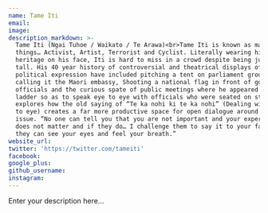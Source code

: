 ```yaml
---
name: Tame Iti
email:
image:
description_markdown: >-
  Tame Iti (Ngai Tuhoe / Waikato / Te Arawa)<br>Tame Iti is known as many
  things… Activist, Artist, Terrorist and Cyclist. Literally wearing his Tuhoe
  heritage on his face, Iti is hard to miss in a crowd despite being just 5ft 4″
  tall. His 40 year history of controversial and theatrical displays of
  political expression have included pitching a tent on parliament grounds and
  calling it the Maori embassy, Shooting a national flag in front of government
  officials and the curious spate of public meetings where he appeared with a
  ladder so as to speak eye to eye with officials who were seated on stage. Iti
  explores how the old saying of “Te ka nohi ki te ka nohi” (Dealing with it eye
  to eye) creates a far more productive space for open dialogue around any
  issue. “No one can tell you that you are not important and your experience
  does not matter and if they do… I challenge them to say it to your face… where
  they can see your eyes and feel your breath.”
website_url:
twitter: 'https://twitter.com/tameiti'
facebook:
google_plus:
github_username:
instagram:
---
```


Enter your description here...
